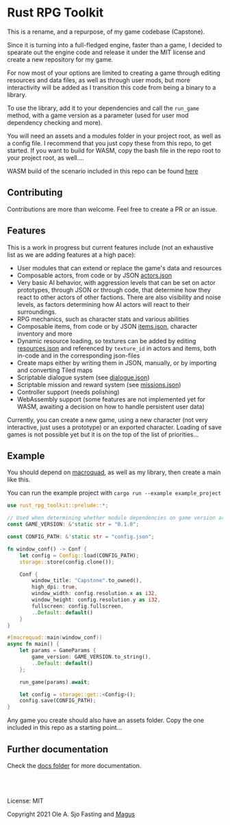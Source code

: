 # Rust RPG Toolkit

This is a rename, and a repurpose, of my game codebase (Capstone).

Since it is turning into a full-fledged engine, faster than a game, I decided to spearate out the engine code and release it under the MIT license and create a new repository for my game.

For now most of your options are limited to creating a game through editing resources and data files, as well as through user mods, but more interactivity will be added as I transition this code from being a binary to a library.

To use the library, add it to your dependencies and call the `run_game` method, with a game version as a parameter (used for user mod dependency checking and more).

You will need an assets and a modules folder in your project root, as well as a config file. I recommend that you just copy these from this repo, to get started.
If you want to build for WASM, copy the bash file in the repo root to your project root, as well....

WASM build of the scenario included in this repo can be found [here](https://magus.no/static/web/index.html)

## Contributing

Contributions are more than welcome. Feel free to create a PR or an issue.

## Features

This is a work in progress but current features include (not an exhaustive list as we are adding features at a high pace):

- User modules that can extend or replace the game's data and resources
- Composable actors, from code or by JSON [actors.json](https://github.com/olefasting/rust_rpg_toolkit/blob/master/examples/example_project/assets/actors.json)
- Very basic AI behavior, with aggression levels that can be set on actor prototypes, through JSON or through code, that determine how they react to other actors of other factions. There are also visibility and noise levels, as factors determining how AI actors will react to their surroundings.
- RPG mechanics, such as character stats and various abilities
- Composable items, from code or by JSON [items.json](https://github.com/olefasting/rust_rpg_toolkit/blob/master/examples/example_project/assets/items.json), character inventory and more
- Dynamic resource loading, so textures can be added by editing [resources.json](https://github.com/olefasting/rust_rpg_toolkit/blob/master/examples/example_project/assets/resources.json) and referenced by `texture_id` in actors and items, both in-code and in the corresponding json-files
- Create maps either by writing them in JSON, manually, or by importing and converting Tiled maps
- Scriptable dialogue system (see [dialogue.json](https://github.com/olefasting/rust_rpg_toolkit/blob/master/examples/example_project/assets/dialogue.json))
- Scriptable mission and reward system (see [missions.json](https://github.com/olefasting/rust_rpg_toolkit/blob/master/examples/example_project/assets/missions.json))
- Controller support (needs polishing)
- WebAssembly support (some features are not implemented yet for WASM, awaiting a decision on how to handle persistent user data)

Currently, you can create a new game, using a new character (not very interactive, just uses a prototype) or an exported character. Loading of save games is not possible yet but it is on the top of the list of priorities...

## Example

You should depend on [macroquad](https://github.com/not-fl3/macroquad), as well as my library, then create a main like this.

You can run the example project with `cargo run --example example_project`

```rust
use rust_rpg_toolkit::prelude::*;

// Used when determining whether module dependencies on game version are met
const GAME_VERSION: &'static str = "0.1.0";

const CONFIG_PATH: &'static str = "config.json";

fn window_conf() -> Conf {
    let config = Config::load(CONFIG_PATH);
    storage::store(config.clone());

    Conf {
        window_title: "Capstone".to_owned(),
        high_dpi: true,
        window_width: config.resolution.x as i32,
        window_height: config.resolution.y as i32,
        fullscreen: config.fullscreen,
        ..Default::default()
    }
}

#[macroquad::main(window_conf)]
async fn main() {
    let params = GameParams {
        game_version: GAME_VERSION.to_string(),
        ..Default::default()
    };

    run_game(params).await;

    let config = storage::get::<Config>();
    config.save(CONFIG_PATH);
}

```

Any game you create should also have an assets folder. Copy the one included in this repo as a starting point...

## Further documentation

Check the [docs folder](https://github.com/olefasting/rust_rpg_toolkit/tree/master/docs) for more documentation.

\
\
\
License: MIT

Copyright 2021 Ole A. Sjo Fasting and [Magus](http://magus.no)
